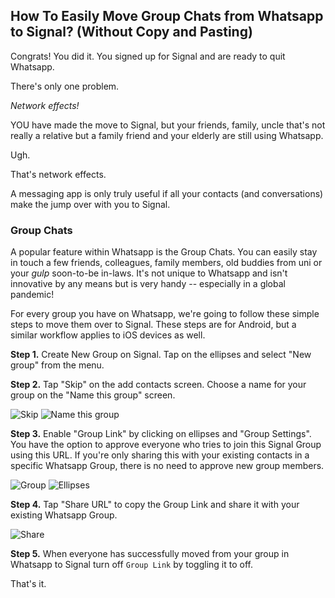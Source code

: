 ## How To Easily Move Group Chats from Whatsapp to Signal? (Without Copy and Pasting)

Congrats! You did it. You signed up for Signal and are ready to quit Whatsapp.

There's only one problem.

*Network effects!*

YOU have made the move to Signal, but your friends, family, uncle that's not really a relative but a family friend and your elderly  are still using Whatsapp. 

Ugh.

That's network effects.

A messaging app is only truly useful if all your contacts (and conversations) make the jump over with you to Signal.

### Group Chats

A popular feature within Whatsapp is the Group Chats. You can easily stay in touch a few friends, colleagues, family members, old buddies from uni or your *gulp* soon-to-be in-laws. It's not unique to Whatsapp and isn't innovative by any means but is very handy -- especially in a global pandemic!

For every group you have on Whatsapp, we're going to follow these simple steps to move them over to Signal. These steps are for Android, but a similar workflow applies to iOS devices as well.


**Step 1.** Create New Group on Signal. Tap on the ellipses and select "New group" from the menu.  


**Step 2.** Tap "Skip" on the add contacts screen. Choose a name for your group on the "Name this group" screen.

![Skip](https://imgur.com/X2wTMDl.png)
![Name this group](https://imgur.com/HXy2S4D.png)


**Step 3.** Enable "Group Link" by clicking on ellipses and "Group Settings". You have the option to approve everyone who tries to join this Signal Group using this URL. If you're only sharing this with your existing contacts in a specific Whatsapp Group, there is no need to approve new group members. 

![Group](https://imgur.com/Rj2uyi9.png)
![Ellipses](https://imgur.com/8O4uNri.png)


**Step 4.** Tap "Share URL" to copy the Group Link and share it with your existing Whatsapp Group.

![Share](https://imgur.com/QXhK5HD.png)


**Step 5.** When everyone has successfully moved from your group in Whatsapp to Signal turn off `Group Link` by toggling it to off.   

That's it. 
